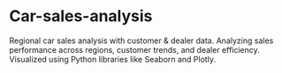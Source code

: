 # Car-sales-analysis
Regional car sales analysis with customer &amp; dealer data. Analyzing sales performance across regions, customer trends, and dealer efficiency. Visualized using Python libraries like Seaborn and Plotly.
